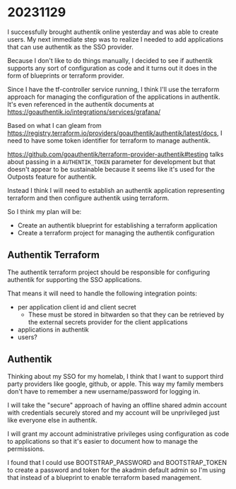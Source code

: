 # 20231129

I successfully brought authentik online yesterday and was able to create users. My next immediate step was to realize I
needed to add applications that can use authentik as the SSO provider.

Because I don't like to do things manually, I decided to see if authentik supports any sort of configuration as code and
it turns out it does in the form of blueprints or terraform provider.

Since I have the tf-controller service running, I think I'll use the terraform approach for managing the configuration
of the applications in authentik. It's even referenced in the authentik documents at https://goauthentik.io/integrations/services/grafana/

Based on what I can gleam from <https://registry.terraform.io/providers/goauthentik/authentik/latest/docs>, I need to
have some token identifier for terraform to manage authentik.

<https://github.com/goauthentik/terraform-provider-authentik#testing> talks about passing in a `AUTHENTIK_TOKEN`
parameter for development but that doesn't appear to be sustainable because it seems like it's used for the Outposts
feature for authentik.

Instead I think I will need to establish an authentik application representing terraform and then configure authentik
using terraform.

So I think my plan will be:

* Create an authentik blueprint for establishing a terraform application
* Create a terraform project for managing the authentik configuration

## Authentik Terraform

The authentik terraform project should be responsible for configuring authentik for supporting the SSO applications.

That means it will need to handle the following integration points:

* per application client id and client secret
  * These must be stored in bitwarden so that they can be retrieved by the external secrets provider for the client
    applications
* applications in authentik
* users?

## Authentik
Thinking about my SSO for my homelab, I think that I want to support third party providers like google, github, or
apple. This way my family members don't have to remember a new username/password for logging in.

I will take the "secure" approach of having an offline shared admin account with credentials securely stored and my
account will be unprivileged just like everyone else in authentik.

I will grant my account administrative privileges using configuration as code to applications so that it's easier to
document how to manage the permissions.

I found that I could use BOOTSTRAP_PASSWORD and BOOTSTRAP_TOKEN to create a password and token for the akadmin default
admin so I'm using that instead of a blueprint to enable terraform based management.
